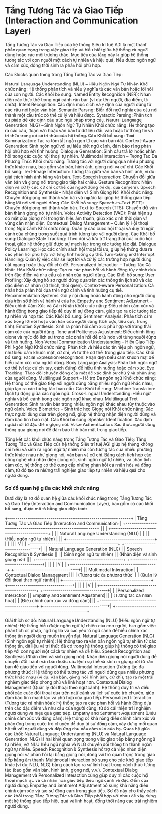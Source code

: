
# Tầng Tương Tác và Giao Tiếp (Interaction and Communication Layer)
Tầng Tương Tác và Giao Tiếp của hệ thống Siêu trí tuệ AGI là một thành phần quan trọng trong việc giao tiếp và hiểu biết giữa hệ thống và người dùng hoặc các môi trường khác. Mục tiêu của tầng này là giúp hệ thống tương tác với con người một cách tự nhiên và hiệu quả, hiểu được ngôn ngữ và cảm xúc, đồng thời sinh ra phản hồi phù hợp.

Các Blocks quan trọng trong Tầng Tương Tác và Giao Tiếp:

Natural Language Understanding (NLU) – Hiểu Ngôn Ngữ Tự Nhiên
Khối chức năng: Hệ thống phân tích và hiểu ý nghĩa từ các văn bản hoặc lời nói của con người.
Các Khối bổ sung:
Named Entity Recognition (NER): Nhận diện các thực thể trong ngữ cảnh văn bản (ví dụ: tên người, địa điểm, tổ chức).
Intent Recognition: Xác định mục đích và ý định của người dùng từ các câu nói hoặc văn bản.
Semantic Parsing: Biến đổi ngữ nghĩa của câu nói thành một cấu trúc có thể xử lý và hiểu được.
Syntactic Parsing: Phân tích cú pháp để xác định cấu trúc ngữ pháp trong câu.
Natural Language Generation (NLG) – Sinh Ngôn Ngữ Tự Nhiên
Khối chức năng: Hệ thống tạo ra các câu, đoạn văn hoặc văn bản từ dữ liệu đầu vào hoặc từ thông tin và tri thức trong cơ sở tri thức của hệ thống.
Các Khối bổ sung:
Text Summarization: Tạo ra tóm tắt ngắn gọn từ các văn bản dài.
Context-Aware Generation: Sinh ngôn ngữ với sự hiểu biết ngữ cảnh, đảm bảo rằng phản hồi phù hợp với tình huống.
Dialogue Generation: Sinh câu trả lời hoặc phản hồi trong các cuộc hội thoại tự nhiên.
Multimodal Interaction – Tương Tác Đa Phương Thức
Khối chức năng: Tương tác với người dùng qua nhiều phương thức khác nhau, bao gồm văn bản, hình ảnh, giọng nói và cử chỉ.
Các Khối bổ sung:
Text-Image Interaction: Tương tác giữa văn bản và hình ảnh, ví dụ: giải thích hình ảnh bằng văn bản.
Text-Speech Interaction: Chuyển đổi giữa văn bản và giọng nói trong giao tiếp hai chiều.
Gesture Recognition: Nhận diện và xử lý các cử chỉ cơ thể của người dùng (ví dụ: qua camera).
Speech Recognition and Synthesis – Nhận diện và Sinh Giọng Nói
Khối chức năng: Chuyển đổi giọng nói thành văn bản và ngược lại, giúp hệ thống giao tiếp bằng lời nói với người dùng.
Các Khối bổ sung:
Speech-to-Text (STT): Chuyển đổi giọng nói thành văn bản.
Text-to-Speech (TTS): Chuyển đổi văn bản thành giọng nói tự nhiên.
Voice Activity Detection (VAD): Phát hiện sự có mặt của giọng nói trong tín hiệu âm thanh, giúp xác định thời gian và vùng cần nhận diện.
Contextual Dialog Management – Quản lý Hội thoại trong Ngữ Cảnh
Khối chức năng: Quản lý các cuộc hội thoại và duy trì ngữ cảnh của chúng trong suốt quá trình tương tác với người dùng.
Các Khối bổ sung:
Dialogue State Tracking: Theo dõi và lưu trữ trạng thái của cuộc hội thoại, giúp hệ thống giữ được sự mạch lạc trong các tương tác dài.
Dialogue Policy Learning: Học các chính sách hội thoại tối ưu, giúp hệ thống đưa ra các phản hồi phù hợp với từng tình huống cụ thể.
Turn-taking and Interrupt Handling: Quản lý việc chia sẻ lượt lời và xử lý các trường hợp người dùng cắt ngang hoặc thay đổi chủ đề.
Personalized Interaction – Tương Tác Cá Nhân Hóa
Khối chức năng: Tạo ra các phản hồi và hành động tùy chỉnh dựa trên đặc điểm và nhu cầu cá nhân của người dùng.
Các Khối bổ sung:
User Profiling: Xây dựng hồ sơ người dùng dựa trên các thông tin lịch sử và các đặc điểm cá nhân (sở thích, thói quen).
Context-Aware Personalization: Cá nhân hóa phản hồi dựa trên ngữ cảnh và tình huống cụ thể.
Recommendation Systems: Gợi ý nội dung hoặc hành động cho người dùng dựa trên sở thích và hành vi của họ.
Empathy and Sentiment Adjustment – Điều chỉnh Cảm Xúc và Cảm Nhận
Khối chức năng: Điều chỉnh cảm xúc và hành động trong giao tiếp để duy trì sự đồng cảm, giúp tạo ra các tương tác tự nhiên và hợp tác.
Các Khối bổ sung:
Sentiment Analysis: Phân tích cảm xúc trong lời nói hoặc văn bản của người dùng (tích cực, tiêu cực, trung tính).
Emotion Synthesis: Sinh ra phản hồi cảm xúc phù hợp với trạng thái cảm xúc của người dùng.
Tone and Politeness Adjustment: Điều chỉnh tông giọng và mức độ lịch sự trong các phản hồi để phù hợp với từng người dùng và tình huống.
Non-Verbal Communication Understanding – Hiểu Giao Tiếp Phi Ngôn Ngữ
Khối chức năng: Phân tích và hiểu các tín hiệu phi ngôn ngữ, như biểu cảm khuôn mặt, cử chỉ, và tư thế cơ thể, trong giao tiếp.
Các Khối bổ sung:
Facial Expression Recognition: Nhận diện biểu cảm khuôn mặt để hiểu cảm xúc của người dùng.
Body Language Analysis: Phân tích ngôn ngữ cơ thể (ví dụ: cử chỉ tay, cách đứng) để hiểu tình huống hoặc cảm xúc.
Eye Tracking: Theo dõi chuyển động của mắt để xác định sự chú ý và phản ứng của người dùng.
Multilingual Support – Hỗ trợ Đa ngôn ngữ
Khối chức năng: Hệ thống có thể giao tiếp với người dùng bằng nhiều ngôn ngữ khác nhau, giúp tạo ra các tương tác toàn cầu.
Các Khối bổ sung:
Machine Translation: Dịch tự động giữa các ngôn ngữ.
Cross-Lingual Understanding: Hiểu ngữ nghĩa và bối cảnh trong các ngôn ngữ khác nhau.
Multilingual Text Generation: Sinh ra văn bản trong nhiều ngôn ngữ khác nhau tùy thuộc vào ngữ cảnh.
Voice Biometrics – Sinh trắc học Giọng nói
Khối chức năng: Xác thực người dùng dựa trên giọng nói, giúp hệ thống nhận diện người dùng và đảm bảo tính bảo mật.
Các Khối bổ sung:
Speaker Identification: Xác định người nói từ đặc điểm giọng nói.
Voice Authentication: Xác thực người dùng thông qua giọng nói để đảm bảo tính bảo mật trong giao tiếp.

Tổng kết các khối chức năng trong Tầng Tương Tác và Giao Tiếp:
Tầng Tương Tác và Giao Tiếp của hệ thống Siêu trí tuệ AGI giúp hệ thống không chỉ hiểu và sinh ra ngôn ngữ tự nhiên mà còn tương tác qua nhiều phương thức khác nhau như giọng nói, văn bản và cử chỉ. Bằng cách tích hợp các công nghệ như nhận diện giọng nói, sinh ngôn ngữ tự nhiên, và phân tích cảm xúc, hệ thống có thể cung cấp những phản hồi cá nhân hóa và đồng cảm, từ đó tạo ra những trải nghiệm giao tiếp tự nhiên và hiệu quả cho người dùng.


### Sơ đồ quan hệ giữa các khối chức năng

Dưới đây là sơ đồ quan hệ giữa các khối chức năng trong Tầng Tương Tác và Giao Tiếp (Interaction and Communication Layer), bao gồm cả các khối bổ sung, được mô tả bằng giao diện text:

+---------------------------------------------------------------+
|    Tầng Tương Tác và Giao Tiếp (Interaction and Communication) |
+---------------------------------------------------------------+
|                                                               |
|    +---------------------------------------------+             |
|    | Natural Language Understanding (NLU)       |             |
|    | (Hiểu ngôn ngữ tự nhiên)                   |             |
|    +---------------------------------------------+             |
|                     |                                            |
|                     V                                            |
|    +---------------------------------------------+    +---------------------------------+|
|    | Natural Language Generation (NLG)          |    | Speech Recognition & Synthesis ||
|    | (Sinh ngôn ngữ tự nhiên)                   |    | (Nhận diện và sinh giọng nói)   ||
|    +---------------------------------------------+    +---------------------------------+|
|                     |                                            |
|                     V                                            |
|    +---------------------------------------------+    +---------------------------------+|
|    | Multimodal Interaction                     |    | Contextual Dialog Management   ||
|    | (Tương tác đa phương thức)                  |    | (Quản lý đối thoại theo ngữ cảnh)||
|    +---------------------------------------------+    +---------------------------------+|
|                     |                                            |
|                     V                                            |
|    +---------------------------------------------+    +---------------------------------+|
|    | Personalized Interaction                   |    | Empathy and Sentiment Adjustment||
|    | (Tương tác cá nhân hóa)                     |    | (Điều chỉnh cảm xúc và đồng cảm)||
|    +---------------------------------------------+    +---------------------------------+|
+---------------------------------------------------------------+

Giải thích sơ đồ:
Natural Language Understanding (NLU) (Hiểu ngôn ngữ tự nhiên):
Hệ thống hiểu được ngôn ngữ tự nhiên của con người, bao gồm việc phân tích cú pháp, ngữ nghĩa và các yếu tố ngữ cảnh để hiểu chính xác thông tin người dùng muốn truyền đạt.
Natural Language Generation (NLG) (Sinh ngôn ngữ tự nhiên):
Hệ thống tạo ra văn bản ngôn ngữ tự nhiên từ các thông tin, dữ liệu và tri thức đã có trong hệ thống, giúp hệ thống có thể giao tiếp với con người một cách tự nhiên và dễ hiểu.
Speech Recognition and Synthesis (Nhận diện và sinh giọng nói):
Nhận diện giọng nói người dùng để chuyển đổi thành văn bản hoặc các lệnh cụ thể và sinh ra giọng nói từ văn bản để giao tiếp với người dùng.
Multimodal Interaction (Tương tác đa phương thức):
Hệ thống có thể tương tác với người dùng qua nhiều phương thức khác nhau (ví dụ: văn bản, giọng nói, hình ảnh, cử chỉ), tạo ra một trải nghiệm giao tiếp phong phú và linh hoạt hơn.
Contextual Dialog Management (Quản lý đối thoại theo ngữ cảnh):
Hệ thống duy trì và điều phối các cuộc đối thoại dựa trên ngữ cảnh và lịch sử cuộc trò chuyện, giúp đảm bảo tính mạch lạc và phù hợp của giao tiếp.
Personalized Interaction (Tương tác cá nhân hóa):
Hệ thống tạo ra các phản hồi và hành động dựa trên các đặc điểm và nhu cầu của người dùng, từ đó cải thiện trải nghiệm người dùng và hiệu quả giao tiếp.
Empathy and Sentiment Adjustment (Điều chỉnh cảm xúc và đồng cảm):
Hệ thống có khả năng điều chỉnh cảm xúc và phản ứng trong cuộc trò chuyện để duy trì sự đồng cảm, xây dựng mối quan hệ tốt với người dùng và đáp ứng nhu cầu cảm xúc của họ.
Quan hệ giữa các khối:
Natural Language Understanding (NLU) và Natural Language Generation (NLG) là hai khối quan trọng trong việc giao tiếp bằng ngôn ngữ tự nhiên, với NLU hiểu ngữ nghĩa và NLG chuyển đổi thông tin thành ngôn ngữ tự nhiên.
Speech Recognition & Synthesis hỗ trợ cả việc nhận diện giọng nói và phản hồi lại bằng giọng nói, đóng vai trò quan trọng trong giao tiếp bằng âm thanh.
Multimodal Interaction bổ sung cho các khối giao tiếp khác (ví dụ: NLU, NLG) bằng cách tạo ra sự linh hoạt trong cách thức tương tác (bao gồm văn bản, hình ảnh, giọng nói, v.v.).
Contextual Dialog Management và Personalized Interaction cùng giúp duy trì các cuộc hội thoại mạch lạc và cá nhân hóa giao tiếp theo ngữ cảnh và đặc điểm của người dùng.
Empathy and Sentiment Adjustment bổ sung khả năng điều chỉnh cảm xúc và tạo sự đồng cảm trong giao tiếp.
Sơ đồ này cho thấy cách các khối trong Tầng Tương Tác và Giao Tiếp phối hợp với nhau để xây dựng một hệ thống giao tiếp hiệu quả và linh hoạt, đồng thời nâng cao trải nghiệm người dùng.
